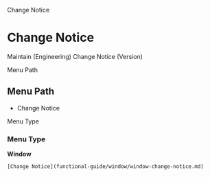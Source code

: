 
Change Notice
# Change Notice


Maintain (Engineering) Change Notice (Version)

Menu Path
## Menu Path



- Change Notice

Menu Type
### Menu Type

**Window**


```
[Change Notice](functional-guide/window/window-change-notice.md)
```